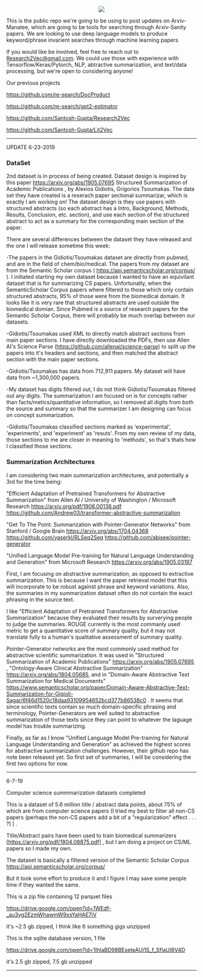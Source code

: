 <p align="center">
  <img src="https://snag.gy/cwnUGB.jpg">
</p>

This is the public repo we're going to be using to post updates on Arxiv-Manatee, which are going to be tools for searching through Arxiv-Sanity papers. We are looking to use deep language models to produce keyword/phrase invarient searches through machine learning papers 

If you would like be involved, feel free to reach out to Research2Vec@gmail.com. We could use those with experience with Tensorflow/Keras/Pytorch, 
NLP, abtractive summarization, and text/data processing, but we're open to considering anyone!

Our previous projects

https://github.com/re-search/DocProduct

https://github.com/re-search/gpt2-estimator

https://github.com/Santosh-Gupta/Research2Vec

https://github.com/Santosh-Gupta/Lit2Vec

--------

UPDATE 6-23-2019

### DataSet

2nd dataset is in process of being created. Dataset design is inspired by this paper https://arxiv.org/abs/1905.07695 Structured Summarization of Academic Publications , by Alexios Gidiotis, Grigorios Tsoumakas. The data set they have created is a reserach paper sectional summarizar, which is exactly I am working on! The dataset design is they use papers with structured abstracts (so each abstract has a Intro, Background, Methods, Results, Conclusion, etc. section), and use each section of the structured abstract to act as a summary for the corresponding main section of the paper. 

There are several differences between the dataset they have released and the one I will release sometime this week:

-The papers in the Gidiotis/Tsoumakas dataset are directly from pubmed, and are in the field of chem/bio/medical. The papers from my dataset are from the Semantic Scholar corpus ( https://api.semanticscholar.org/corpus/ ). I initiated starting my own dataset because I wanted to have an equivilant dataset that is for summarizing CS papers. Unfortunatly, when the SemanticScholar Corpus papers where filtered to those which only contain structured abstracts, 95% of those were from the biomedical domain. It looks like it is very rare that structured abstracts are used outside the biomedical domian. Since Pubmed is a source of research papers for the Semantic Scholar Corpus, there will probably be much overlap between our datasets. 

-Gidiotis/Tsoumakas used XML to directly match abstract sections from main paper sections. I have directly downloaded the PDFs, then use Allen AI's Science Parse (https://github.com/allenai/science-parse) to split up the papers into it's headers and sections, and then matched the abstract section with the main paper sections. 

-Gidiotis/Tsoumakas has data from 712,911 papers. My dataset will have data from ~1,300,000 papers.

-My dataset has digits filtered out, I do not think Gidiotis/Tsoumakas filtered out any digits. The summarization I am focused on is for concepts rather than facts/metics/quantitative information, so I removed all digits from both the source and summary so that the summarizer I am designing can focus on concept summarization. 

-Gidiotis/Tsoumakas classified sections marked as 'experimental', 'experiments', and 'experiment' as 'resuts'. From my own review of my data, those sections to me are closer in meaning to 'methods', so that's thats how I classified those sections. 

### Summarization Architectures

I am considering two main summarization architectures, and potentially a 3rd for the time being:

"Efficient Adaptation of Pretrained Transformers for Abstractive Summarization" from Allen AI / University of Washington / Microsoft Research
https://arxiv.org/pdf/1906.00138.pdf
https://github.com/Andrew03/transformer-abstractive-summarization

"Get To The Point: Summarization with Pointer-Generator Networks" from Stanford / Google Brain 
https://arxiv.org/abs/1704.04368
https://github.com/yaserkl/RLSeq2Seq
https://github.com/abisee/pointer-generator

"Unified Language Model Pre-training for Natural Language Understanding and Generation" from Microsoft Research
https://arxiv.org/abs/1905.03197

First, I am focusing on abstractive summarization, as opposed to extractive summarization. This is because I want the paper retrieval model that this will incorporate to be robust against phrase and keyword variations. Also, the summaries in my summarization dataset often do not contain the exact phrasing in the source text. 

I like "Efficient Adaptation of Pretrained Transformers for Abstractive Summarization" because they evaluated their results by surverying people to judge the summaries. ROUGE currently is the most commanly used metric to get a quantitative score of summary quality, but it may not translate fully to a human's qualitative assessment of summary quality. 

Pointer-Generator networks are the most commonly used method for abstractive scientific summarization. It was used in "Structured Summarization of Academic Publications" https://arxiv.org/abs/1905.07695 , "Ontology-Aware Clinical Abstractive Summarization" https://arxiv.org/abs/1804.05685, and in "Domain-Aware Abstractive Text Summarization for Medical Documents" https://www.semanticscholar.org/paper/Domain-Aware-Abstractive-Text-Summarization-for-Gigioli-Sagar/6f46d1520c18daa93109954652bcd377b86538c0 . It seems that since scientific texts contain so much domain-specific phrasing and terminology, Pointer-Generators are well suited to abstractive summarization of those texts since they can point to whatever the laguage model has trouble summarizing. 

Finally, as far as I know "Unified Language Model Pre-training for Natural Language Understanding and Generation" as achieved the highest scores for abstractive summarization challenges. However, their github repo has note been released yet. So first set of summaries, I will be considering the first two options for now. 

-------------

6-7-19

Computer science summmarization datasets completed

This is a dataset of 5.6 million title / abstract data points, about 75% of which are from computer science papers (I tried my best to filter all non-CS papers (perhaps the non-CS papers add a bit of a "regularization" effect . . . ?) ) .

Title/Abstract pairs have been used to train biomedical summarizers [https://arxiv.org/pdf/1804.08875.pdf] , but I am doing a project on CS/ML papers so I made my own.

The dataset is basically a filtered version of the Semantic Scholar Corpus https://api.semanticscholar.org/corpus/

But it took some effort to produce it and I figure I may save some people time if they wanted the same.

This is a zip file containing 12 parquet files

https://drive.google.com/open?id=1WEdf-_au3vg2EzmWhawmW9xsYaHAE7iV

it's ~2.5 gb zipped, I think like 6 something gigs unzipped

This is the sqlite database version, 1 file

https://drive.google.com/open?id=1IhIaBD98BEseteAUi1S_f_SfIaUI8V4D

it's 2.5 gb zipped, 7.5 gb unzipped

----------------

